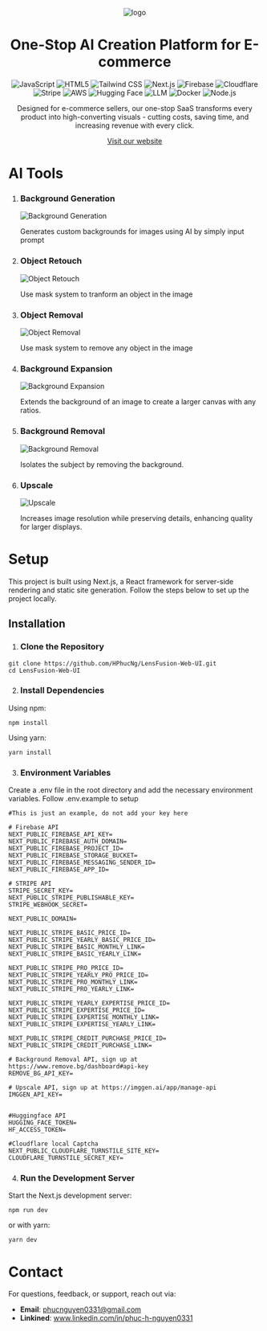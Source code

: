 <div align ="center">

![logo](https://firebasestorage.googleapis.com/v0/b/lensfusion-fc879.firebasestorage.app/o/public_resources%2Fgithub%2FScreenshot%202025-05-12%20173931.png?alt=media&token=17f1e850-8e5b-4d3b-8c21-940fbbc4318c)
# One-Stop AI Creation Platform for E-commerce

<img src="https://img.shields.io/badge/JavaScript-F7DF1E?style=for-the-badge&logo=javascript&logoColor=black" alt="JavaScript" />
  <img src="https://img.shields.io/badge/HTML5-E34F26?style=for-the-badge&logo=html5&logoColor=white" alt="HTML5" />
  <img src="https://img.shields.io/badge/Tailwind_CSS-38B2AC?style=for-the-badge&logo=tailwind-css&logoColor=white" alt="Tailwind CSS" />
  <img src="https://img.shields.io/badge/Next.js-000000?style=for-the-badge&logo=next.js&logoColor=white" alt="Next.js" />
  <img src="https://img.shields.io/badge/Firebase-FFCA28?style=for-the-badge&logo=firebase&logoColor=black" alt="Firebase" />
  <img src="https://img.shields.io/badge/Cloudflare-F38020?style=for-the-badge&logo=cloudflare&logoColor=white" alt="Cloudflare" />
  <img src="https://img.shields.io/badge/Stripe-646EDE?style=for-the-badge&logo=stripe&logoColor=white" alt="Stripe" />
  <img src="https://img.shields.io/badge/AWS-FF9900?style=for-the-badge&logo=amazon-aws&logoColor=white" alt="AWS" />
  <img src="https://img.shields.io/badge/Hugging_Face-FFD21E?style=for-the-badge&logo=huggingface&logoColor=black" alt="Hugging Face" />
  <img src="https://img.shields.io/badge/LLM-8A2BE2?style=for-the-badge" alt="LLM" />
  <img src="https://img.shields.io/badge/Docker-2496ED?style=for-the-badge&logo=docker&logoColor=white" alt="Docker" />
  <img src="https://img.shields.io/badge/Node.js-339933?style=for-the-badge&logo=node.js&logoColor=white" alt="Node.js" />

Designed for e-commerce sellers, our one-stop SaaS transforms every product into high-converting visuals - cutting costs, saving time, and increasing revenue with every click.

[Visit our website](https://lensfusionai.com)
</div>

# AI Tools
1. ### Background Generation  
   ![Background Generation](https://firebasestorage.googleapis.com/v0/b/lensfusion-fc879.firebasestorage.app/o/public_resources%2Fgithub%2FScreenshot%202025-05-12%20182730.png?alt=media&token=9fa8260f-eed9-40b0-b546-e996d4d1f443)

   Generates custom backgrounds for images using AI by simply input prompt

2. ### Object Retouch  
   ![Object Retouch](https://firebasestorage.googleapis.com/v0/b/lensfusion-fc879.firebasestorage.app/o/public_resources%2Fgithub%2FScreenshot%202025-05-12%20192137.png?alt=media&token=37eaf3a4-7a2b-42a5-9005-2c6a86f8ce9d)  

   Use mask system to tranform an object in the image

3. ### Object Removal  
   ![Object Removal](https://firebasestorage.googleapis.com/v0/b/lensfusion-fc879.firebasestorage.app/o/public_resources%2Fgithub%2FScreenshot%202025-05-13%20024206.png?alt=media&token=56e9a248-9e86-4c5c-87ef-411c2c4937a8)

   Use mask system to remove any object in the image

4. ### Background Expansion  
   ![Background Expansion](https://firebasestorage.googleapis.com/v0/b/lensfusion-fc879.firebasestorage.app/o/public_resources%2Fgithub%2FScreenshot%202025-05-12%20203841.png?alt=media&token=28edde25-e4a9-4458-86c4-3b5a136bb90c) 

   Extends the background of an image to create a larger canvas with any ratios.

5. ### Background Removal  
   ![Background Removal](https://firebasestorage.googleapis.com/v0/b/lensfusion-fc879.firebasestorage.app/o/public_resources%2Fgithub%2FScreenshot%202025-05-12%20204248.png?alt=media&token=736ca26f-632f-4620-84aa-a2ebaef0e2b4)

   Isolates the subject by removing the background.

6. ### Upscale  
   ![Upscale](https://firebasestorage.googleapis.com/v0/b/lensfusion-fc879.firebasestorage.app/o/public_resources%2Fgithub%2FScreenshot%202025-05-12%20205503.png?alt=media&token=9b15bc2b-f6fc-4967-8db4-0de6140192b2)

   Increases image resolution while preserving details, enhancing quality for larger displays.

# Setup 
This project is built using Next.js, a React framework for server-side rendering and static site generation. Follow the steps below to set up the project locally.
## Installation 
1. ### Clone the Repository
``` 
git clone https://github.com/HPhucNg/LensFusion-Web-UI.git
cd LensFusion-Web-UI
```
2. ### Install Dependencies
Using npm:
```
npm install
```
Using yarn:
```
yarn install
```
3. ### Environment Variables
Create a .env file in the root directory and add the necessary environment variables.
Follow .env.example to setup
```
#This is just an example, do not add your key here

# Firebase API
NEXT_PUBLIC_FIREBASE_API_KEY=
NEXT_PUBLIC_FIREBASE_AUTH_DOMAIN=
NEXT_PUBLIC_FIREBASE_PROJECT_ID=
NEXT_PUBLIC_FIREBASE_STORAGE_BUCKET=
NEXT_PUBLIC_FIREBASE_MESSAGING_SENDER_ID=
NEXT_PUBLIC_FIREBASE_APP_ID=

# STRIPE API 
STRIPE_SECRET_KEY=
NEXT_PUBLIC_STRIPE_PUBLISHABLE_KEY=
STRIPE_WEBHOOK_SECRET=

NEXT_PUBLIC_DOMAIN=

NEXT_PUBLIC_STRIPE_BASIC_PRICE_ID=
NEXT_PUBLIC_STRIPE_YEARLY_BASIC_PRICE_ID=
NEXT_PUBLIC_STRIPE_BASIC_MONTHLY_LINK=
NEXT_PUBLIC_STRIPE_BASIC_YEARLY_LINK=

NEXT_PUBLIC_STRIPE_PRO_PRICE_ID=
NEXT_PUBLIC_STRIPE_YEARLY_PRO_PRICE_ID=
NEXT_PUBLIC_STRIPE_PRO_MONTHLY_LINK=
NEXT_PUBLIC_STRIPE_PRO_YEARLY_LINK=

NEXT_PUBLIC_STRIPE_YEARLY_EXPERTISE_PRICE_ID=
NEXT_PUBLIC_STRIPE_EXPERTISE_PRICE_ID=
NEXT_PUBLIC_STRIPE_EXPERTISE_MONTHLY_LINK=
NEXT_PUBLIC_STRIPE_EXPERTISE_YEARLY_LINK=

NEXT_PUBLIC_STRIPE_CREDIT_PURCHASE_PRICE_ID=
NEXT_PUBLIC_STRIPE_CREDIT_PURCHASE_LINK=

# Background Removal API, sign up at https://www.remove.bg/dashboard#api-key
REMOVE_BG_API_KEY=

# Upscale API, sign up at https://imggen.ai/app/manage-api
IMGGEN_API_KEY=


#Huggingface API 
HUGGING_FACE_TOKEN=
HF_ACCESS_TOKEN=

#Cloudflare local Captcha
NEXT_PUBLIC_CLOUDFLARE_TURNSTILE_SITE_KEY=
CLOUDFLARE_TURNSTILE_SECRET_KEY=
```
4. ### Run the Development Server
Start the Next.js development server:
```
npm run dev
```
or with yarn:
```
yarn dev
```
# Contact

For questions, feedback, or support, reach out via:
- **Email**: phucnguyen0331@gmail.com
- **Linkined**: www.linkedin.com/in/phuc-h-nguyen0331
